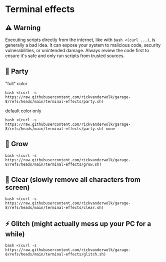 # Terminal effects

## ⚠️ Warning

Executing scripts directly from the internet, like with `bash <(curl ...)`, is generally a bad idea. It can expose your system to malicious code, security vulnerabilities, or unintended damage. Always review the code first to ensure it's safe and only run scripts from trusted sources.

## 🎉 Party

"full" color

```
bash <(curl -s https://raw.githubusercontent.com/rickvanderwolk/garage-8/refs/heads/main/terminal-effects/party.sh)  
```

default color only

```
bash <(curl -s https://raw.githubusercontent.com/rickvanderwolk/garage-8/refs/heads/main/terminal-effects/party.sh) none
```

## 🌳 Grow

```
bash <(curl -s https://raw.githubusercontent.com/rickvanderwolk/garage-8/refs/heads/main/terminal-effects/grow.sh)  
```

## 🧼 Clear (slowly remove all characters from screen)

```
bash <(curl -s https://raw.githubusercontent.com/rickvanderwolk/garage-8/refs/heads/main/terminal-effects/clear.sh)  
```

##  ⚡ Glitch (might actually mess up your PC for a while)

```
bash <(curl -s https://raw.githubusercontent.com/rickvanderwolk/garage-8/refs/heads/main/terminal-effects/glitch.sh)  
```
